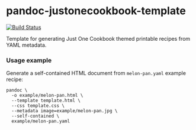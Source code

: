 pandoc-justonecookbook-template
===============================

[![Build Status](https://travis-ci.org/Nauja/pandoc-justonecookbook-template.png?branch=master)](https://travis-ci.org/Nauja/pandoc-justonecookbook-template)

Template for generating Just One Cookbook themed printable recipes from YAML metadata.

### Usage example

Generate a self-contained HTML document from `melon-pan.yaml` example recipe:

    pandoc \
      -o example/melon-pan.html \
      --template template.html \
      --css template.css \
      --metadata image=example/melon-pan.jpg \
      --self-contained \
      example/melon-pan.yaml
